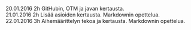 20.01.2016 2h GitHubin, OTM ja javan kertausta.  
21.01.2016 2h Lisää asioiden kertausta. Markdownin opettelua.  
22.01.2016 3h Aihemäärittelyn tekoa ja kertausta. Markdownin opettelua.
